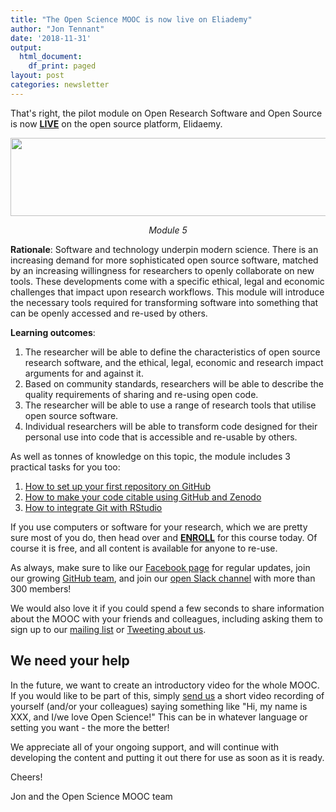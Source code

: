 ```yaml
---
title: "The Open Science MOOC is now live on Eliademy"
author: "Jon Tennant"
date: '2018-11-31'
output:
  html_document:
    df_print: paged
layout: post
categories: newsletter
---
```


That's right, the pilot module on Open Research Software and Open Source is now [**LIVE**](https://eliademy.com/app/a/courses/02d7338a7e) on the open source platform, Elidaemy.

<p align="center">
  <img src="https://eliademy.com/app/pluginfile.php/1787115/mod_resource/content/0/open-research-software_white.png?raw=true" width="600px" height="125px"/>
</p>

<p align="center"><i>Module 5</i></p>


**Rationale**: Software and technology underpin modern science. There is an increasing demand for more sophisticated open source software, matched by an increasing willingness for researchers to openly collaborate on new tools. These developments come with a specific ethical, legal and economic challenges that impact upon research workflows. This module will introduce the necessary tools required for transforming software into something that can be openly accessed and re-used by others.

**Learning outcomes**:

1. The researcher will be able to define the characteristics of open source research software, and the ethical, legal, economic and research impact arguments for and against it.
2. Based on community standards, researchers will be able to describe the quality requirements of sharing and re-using open code.
3. The researcher will be able to use a range of research tools that utilise open source software.
4. Individual researchers will be able to transform code designed for their personal use into code that is accessible and re-usable by others.

As well as tonnes of knowledge on this topic, the module includes 3 practical tasks for you too:

1. [How to set up your first repository on GitHub](https://eliademy.com/app/a/tasks/793221)
2. [How to make your code citable using GitHub and Zenodo](https://eliademy.com/app/a/tasks/793238)
3. [How to integrate Git with RStudio](https://eliademy.com/app/a/tasks/793246)

If you use computers or software for your research, which we are pretty sure most of you do, then head over and [**ENROLL**](https://eliademy.com/app/a/courses/02d7338a7e/tasks) for this course today. Of course it is free, and all content is available for anyone to re-use.

As always, make sure to like our [Facebook page](https://www.facebook.com/OpenScienceMOOC/) for regular updates, join our growing [GitHub team](https://open-science-mooc-invite.herokuapp.com/), and join our [open Slack channel](https://openmooc-ers-slackin.herokuapp.com/) with more than 300 members!

We would also love it if you could spend a few seconds to share information about the MOOC with your friends and colleagues, including asking them to sign up to our [mailing list](https://opensciencemooc/contact/) or [Tweeting about us](https://twitter.com/OpenScienceMOOC).

## We need your help

In the future, we want to create an introductory video for the whole MOOC. If you would like to be part of this, simply [send us](mailto:info@opensciencemooc.eu) a short video recording of yourself (and/or your colleagues) saying something like "Hi, my name is XXX, and I/we love Open Science!" This can be in whatever language or setting you want - the more the better! 

We appreciate all of your ongoing support, and will continue with developing the content and putting it out there for use as soon as it is ready.

Cheers!

Jon and the Open Science MOOC team